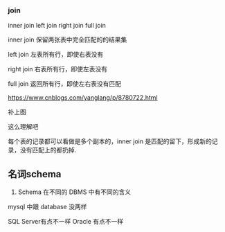 ### join

inner join
left join
right join
full join


inner join
保留两张表中完全匹配的的结果集

left join
左表所有行，即使右表没有

right join
右表所有行，即使左表没有

full join
返回所有行，即使左右表没有匹配

https://www.cnblogs.com/yanglang/p/8780722.html

补上图

这么理解吧

每个表的记录都可以看做是多个副本的，inner join 是匹配的留下，形成新的记录，没有匹配上的都扔掉.



## 名词schema

1. Schema 在不同的 DBMS 中有不同的含义

mysql 中跟 database 没两样

SQL Server有点不一样
Oracle 有点不一样

